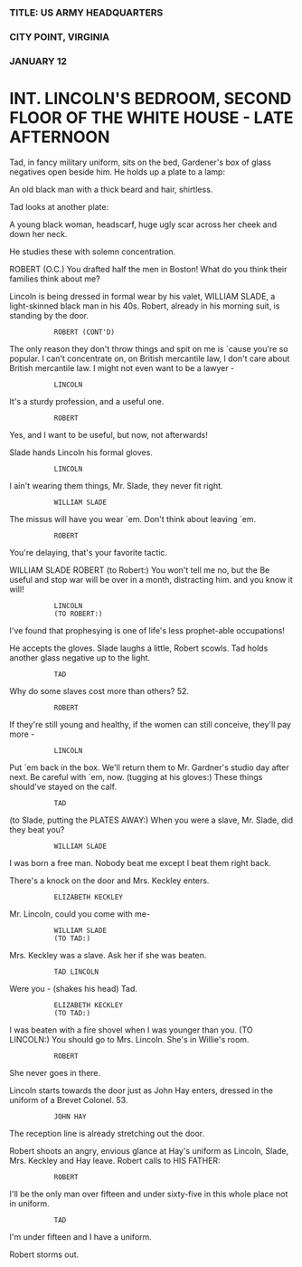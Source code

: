 ### TITLE: US ARMY HEADQUARTERS

### CITY POINT, VIRGINIA

###			   JANUARY 12

# INT. LINCOLN'S BEDROOM, SECOND FLOOR OF THE WHITE HOUSE - LATE AFTERNOON

Tad, in fancy military uniform, sits on the bed, Gardener's
box of glass negatives open beside him. He holds up a plate
to a lamp:

An old black man with a thick beard and hair, shirtless.

Tad looks at another plate:

A young black woman, headscarf, huge ugly scar across her
cheek and down her neck.

He studies these with solemn concentration.

ROBERT (O.C.)
You drafted half the men in Boston!
What do you think their families
think about me?

Lincoln is being dressed in formal wear by his valet, WILLIAM
SLADE, a light-skinned black man in his 40s. Robert, already
in his morning suit, is standing by the door.

			   ROBERT (CONT'D)
The only reason they don't throw
things and spit on me is \`cause
you're so popular. I can't
concentrate on, on British
mercantile law, I don't care about
British mercantile law. I might not
even want to be a lawyer -

			   LINCOLN
It's a sturdy profession, and a
useful one.

			   ROBERT
Yes, and I want to be useful, but
now, not afterwards!

Slade hands Lincoln his formal gloves.

			   LINCOLN
I ain't wearing them things, Mr.
Slade, they never fit right.

			   WILLIAM SLADE
The missus will have you wear \`em.
Don't think about leaving \`em.

			   ROBERT
You're delaying, that's your
favorite tactic.

WILLIAM SLADE ROBERT
(to Robert:) You won't tell me no, but the
Be useful and stop war will be over in a month,
distracting him. and you know it will!

			   LINCOLN
			   (TO ROBERT:)
I've found that prophesying is one
of life's less prophet-able
occupations!

He accepts the gloves. Slade laughs a little, Robert scowls.
Tad holds another glass negative up to the light.

			   TAD
Why do some slaves cost more than
others?
52.

			   ROBERT
If they're still young and healthy,
if the women can still conceive,
they'll pay more -

			   LINCOLN
Put \`em back in the box. We'll
return them to Mr. Gardner's studio
day after next. Be careful with
\`em, now.
(tugging at his gloves:)
These things should've stayed on
the calf.

			   TAD
(to Slade, putting the
			   PLATES AWAY:)
When you were a slave, Mr. Slade,
did they beat you?

			   WILLIAM SLADE
I was born a free man. Nobody beat
me except I beat them right back.

There's a knock on the door and Mrs. Keckley enters.

			   ELIZABETH KECKLEY
Mr. Lincoln, could you come with me-

			   WILLIAM SLADE
			   (TO TAD:)
Mrs. Keckley was a slave. Ask her
if she was beaten.

			   TAD LINCOLN
Were you - (shakes his head)
Tad.

			   ELIZABETH KECKLEY
			   (TO TAD:)
I was beaten with a fire shovel
when I was younger than you.
			   (TO LINCOLN:)
You should go to Mrs. Lincoln.
She's in Willie's room.

			   ROBERT
She never goes in there.

Lincoln starts towards the door just as John Hay enters,
dressed in the uniform of a Brevet Colonel.
53.

			   JOHN HAY
The reception line is already
stretching out the door.

Robert shoots an angry, envious glance at Hay's uniform as
Lincoln, Slade, Mrs. Keckley and Hay leave. Robert calls to
			  HIS FATHER:

			   ROBERT
I'll be the only man over fifteen
and under sixty-five in this whole
place not in uniform.

			   TAD
I'm under fifteen and I have a
uniform.

Robert storms out.
